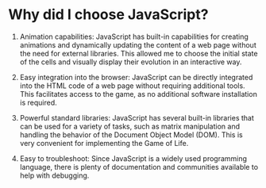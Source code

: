 # Why did I choose JavaScript?

1. Animation capabilities: JavaScript has built-in capabilities for creating animations and dynamically updating the content of a web page without the need for external libraries. This allowed me to choose the initial state of the cells and visually display their evolution in an interactive way.

2. Easy integration into the browser: JavaScript can be directly integrated into the HTML code of a web page without requiring additional tools. This facilitates access to the game, as no additional software installation is required.

3. Powerful standard libraries: JavaScript has several built-in libraries that can be used for a variety of tasks, such as matrix manipulation and handling the behavior of the Document Object Model (DOM). This is very convenient for implementing the Game of Life.

4. Easy to troubleshoot: Since JavaScript is a widely used programming language, there is plenty of documentation and communities available to help with debugging.